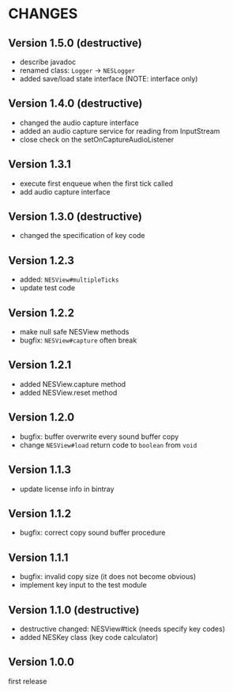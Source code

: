 # CHANGES

## Version 1.5.0 (destructive)

- describe javadoc
- renamed class: `Logger` -> `NESLogger`
- added save/load state interface (NOTE: interface only)

## Version 1.4.0 (destructive)

- changed the audio capture interface
- added an audio capture service for reading from InputStream
- close check on the setOnCaptureAudioListener

## Version 1.3.1

- execute first enqueue when the first tick called
- add audio capture interface

## Version 1.3.0 (destructive)

- changed the specification of key code

## Version 1.2.3

- added: `NESView#multipleTicks`
- update test code

## Version 1.2.2

- make null safe NESView methods
- bugfix: `NESView#capture` often break

## Version 1.2.1

- added NESView.capture method
- added NESView.reset method

## Version 1.2.0

- bugfix: buffer overwrite every sound buffer copy
- change `NESView#load` return code to `boolean` from `void`

## Version 1.1.3

- update license info in bintray

## Version 1.1.2

- bugfix: correct copy sound buffer procedure

## Version 1.1.1

- bugfix: invalid copy size (it does not become obvious)
- implement key input to the test module

## Version 1.1.0 (destructive)

- destructive changed: NESView#tick (needs specify key codes)
- added NESKey class (key code calculator)

## Version 1.0.0

first release


